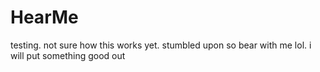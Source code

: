 HearMe
======

testing. not sure how this works yet. stumbled upon
so bear with me lol.
i will put something good out
